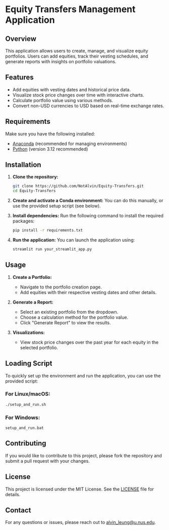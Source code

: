 
# Equity Transfers Management Application

## Overview
This application allows users to create, manage, and visualize equity portfolios. Users can add equities, track their vesting schedules, and generate reports with insights on portfolio valuations.

## Features
- Add equities with vesting dates and historical price data.
- Visualize stock price changes over time with interactive charts.
- Calculate portfolio value using various methods.
- Convert non-USD currencies to USD based on real-time exchange rates.

## Requirements
Make sure you have the following installed:
- [Anaconda](https://www.anaconda.com/products/distribution) (recommended for managing environments)
- [Python](https://www.python.org/downloads/) (version 3.12 recommended)

## Installation

1. **Clone the repository:**
   ```bash
   git clone https://github.com/NotAlvin/Equity-Transfers.git
   cd Equity-Transfers
   ```

2. **Create and activate a Conda environment:**
   You can do this manually, or use the provided setup script (see below).

3. **Install dependencies:**
   Run the following command to install the required packages:
   ```bash
   pip install -r requirements.txt
   ```

4. **Run the application:**
   You can launch the application using:
   ```bash
   streamlit run your_streamlit_app.py
   ```

## Usage

1. **Create a Portfolio:**
   - Navigate to the portfolio creation page.
   - Add equities with their respective vesting dates and other details.

2. **Generate a Report:**
   - Select an existing portfolio from the dropdown.
   - Choose a calculation method for the portfolio value.
   - Click "Generate Report" to view the results.

3. **Visualizations:**
   - View stock price changes over the past year for each equity in the selected portfolio.

## Loading Script
To quickly set up the environment and run the application, you can use the provided script:

### For Linux/macOS:
```bash
./setup_and_run.sh
```

### For Windows:
```batch
setup_and_run.bat
```

## Contributing
If you would like to contribute to this project, please fork the repository and submit a pull request with your changes.

## License
This project is licensed under the MIT License. See the [LICENSE](LICENSE) file for details.

## Contact
For any questions or issues, please reach out to [alvin_leung@u.nus.edu](mailto:alvin_leung@u.nus.edu).
